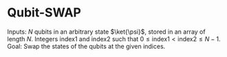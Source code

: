 # Qubit-SWAP
Inputs: $N$ qubits in an arbitrary state $\ket{\psi}$, stored in an array of length $N$.
Integers index1 and index2 such that $0 \le \text{index1} < \text{index2} \le N - 1$.
Goal: Swap the states of the qubits at the given indices.
